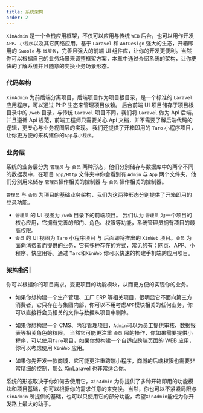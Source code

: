 ```yaml
---
title: 系统架构
order: 2
---
```


`XinAdmin` 是一个全栈应用框架，不仅可以应用与传统 `WEB` 后台，也可以用作开发 `APP`、`小程序`以及其它网络应用。基于 `Laravel` 和 `AntDesign` 强大的生态，开箱即用的 `Swoole` 与 `微服务`，完善且强大的前端 UI 组件库，让你的开发更便利。当然你可以根据自己的业务场景来调整框架方案，本章中通过介绍系统的架构，让你更快的了解系统并且随意的变换业务场景形态。

### 代码架构

`XinAdmin` 为前后端分离项目，后端项目作为项目根目录，是一个标准的 `Laravel` 应用程序，可以通过 PHP 生态来管理项目依赖。
后台前端 UI 项目储存于项目根目录中的 `/web` 目录，与传统 `Laravel` 项目不同，我们将 `Laravel` 做为 Api 后端，并且遵循 Api 规范，前端工程师只需要关心 Api 文档，并不需要了解后端代码的逻辑，更专心与业务视图层的实现。
我们还提供了开箱即用的 `Taro` 小程序项目，让你更方便的来构建你的`App`与`小程序`。

### 业务层

系统的业务层分为 `管理员` 与 `会员` 两种形态，他们分别储存与数据库中的两个不同的数据表中，在项目 `app/Http` 文件夹中你会看到有 `Admin` 与 `App` 两个文件夹，他们分别用来储存 `管理员`操作相关的控制器 与 `会员` 操作相关的控制器。

`管理员` 与 `会员` 为项目的基础业务架构，我们为这两种形态分别提供了开箱即用的登录功能。

- `管理员` 的 UI 视图为 `/web` 目录下的前端项目。 我们认为 `管理员` 为一个项目的核心应用，它拥有完善的部门、角色、权限等功能，系统管理员拥有项目的最高权限。
- `会员` 的 UI 视图为 `Taro` 小程序项目 与 后面即将推出的 `XinWeb` 项目。`会员` 为面向消费者而提供的业务，它有多种存在的方式，常见的有：网页、APP、小程序、快应用等。通过 `Taro`和`XinWeb` 你可以快速的构建手机端跨应用项目。

### 架构指引

你可以根据你的项目需求，变更项目的功能模块，从而更方便的实现你的业务。

- 如果你想构建一个生产管理、工厂 ERP 等相关项目，很明显它不面向第三方消费者，它只存在与集团内部，你可以不用考虑`APP`模块相关的任何业务，你可以直接将会员相关的文件与数据从项目中剔除。

- 如果你想构建一个 CMS、内容管理项目，`Admin`可以为员工提供审核、数据报表等相关角色的权限。
  当然它可能更注重 `会员` 层的操作，你如果需要提供小程序，可以使用`Taro`项目，如果你想构建一个自适应跨端页面的 WEB 应用，你可以考虑使用 `XinWeb` 应用。

- 如果你先开发一款商城，它可能更注重跨端小程序，商城的后端权限也需要非常精细的控制，那么 XinLaravel 也非常适合你。

系统的形态取决于你如何去使用它，`XinAdmin` 为你提供了多种开箱即用的功能模块和项目基础，你可以根据你的需求任意的来变换。当然，你也可以不紧紧局限与 `XinAdmin` 所提供的基础，也可以只使用它的部分功能，希望`XinAdmin`能成为你开发路上最大的助手。
